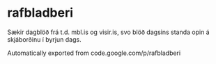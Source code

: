 # rafbladberi

Sækir dagblöð frá t.d. mbl.is og visir.is, svo blöð dagsins standa opin á skjáborðinu í byrjun dags.

Automatically exported from code.google.com/p/rafbladberi
